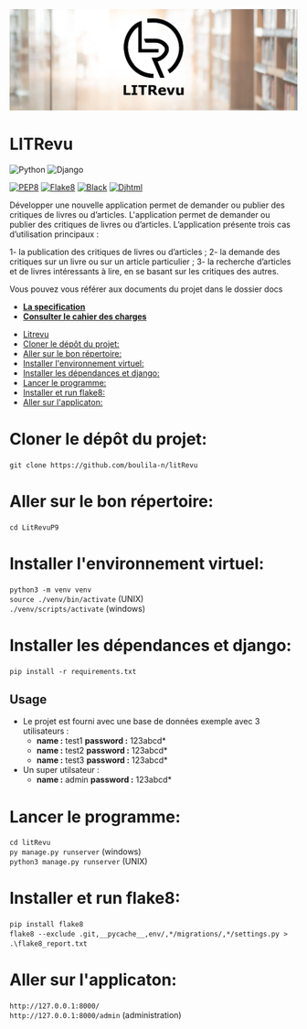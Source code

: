 ![image](litRevu/static/images/LITrevu_banner.png)

# LITRevu


![Python](https://img.shields.io/badge/python-3.11.x-green.svg)
![Django](https://img.shields.io/badge/django-5.0.2.x-green.svg)

[![PEP8](https://img.shields.io/badge/code%20style-pep8-orange.svg)](https://www.python.org/dev/peps/pep-0008/)
[![Flake8](https://img.shields.io/badge/flake8-checked-blueviolet)](https://flake8.pycqa.org/en/latest/)
[![Black](https://img.shields.io/badge/code%20style-black-000000.svg)](https://github.com/psf/black)
[![Djhtml](https://img.shields.io/badge/Django-HTML-Teal)](https://(https://github.com/rtts/djhtml))

Développer une nouvelle application permet de demander ou publier des critiques de livres ou d’articles.
L'application permet de demander ou publier des critiques de livres ou d’articles. L’application présente trois cas d’utilisation principaux :

1- la publication des critiques de livres ou d’articles ;
2- la demande des critiques sur un livre ou sur un article particulier ;
3- la recherche d’articles et de livres intéressants à lire, en se basant sur les critiques des autres.


Vous pouvez vous référer aux documents du projet dans le dossier docs

* __[La specification](spec/)__
* __[Consulter le cahier des charges](spec/Cahier_des_charges.pdf)__

- [Litrevu](#litrevu)
- [Cloner le dépôt du projet:](#cloner-le-dépôt-du-projet)
- [Aller sur le bon répertoire:](#aller-sur-le-bon-répertoire)
- [Installer l'environnement virtuel:](#installer-lenvironnement-virtuel)
- [Installer les dépendances et django:](#installer-les-dépendances-et-django)
- [Lancer le programme:](#lancer-le-programme)
- [Installer et run flake8:](#installer-et-run-flake8)
- [Aller sur l'applicaton:](#aller-sur-lapplicaton)

# Cloner le dépôt du projet:

`git clone https://github.com/boulila-n/litRevu`
  
# Aller sur le bon répertoire:

`cd LitRevuP9`

# Installer l'environnement virtuel:

`python3 -m venv venv`<br />
`source ./venv/bin/activate` (UNIX)<br />
`./venv/scripts/activate` (windows)

# Installer les dépendances et django:

`pip install -r requirements.txt`

## Usage

* Le projet est fourni avec une base de données exemple avec 3 utilisateurs :
    * __name :__ test1 __password :__ 123abcd*
    * __name :__ test2 __password :__ 123abcd*
    * __name :__ test3 __password :__ 123abcd*
* Un super utilsateur : 
    * __name :__ admin __password :__ 123abcd*

# Lancer le programme:

`cd litRevu`<br />
`py manage.py runserver` (windows)<br />
`python3 manage.py runserver` (UNIX)

# Installer et run flake8:

`pip install flake8`<br />
`flake8 --exclude .git,__pycache__,env/,*/migrations/,*/settings.py > .\flake8_report.txt`

# Aller sur l'applicaton:

`http://127.0.0.1:8000/`<br />
`http://127.0.0.1:8000/admin` (administration)



